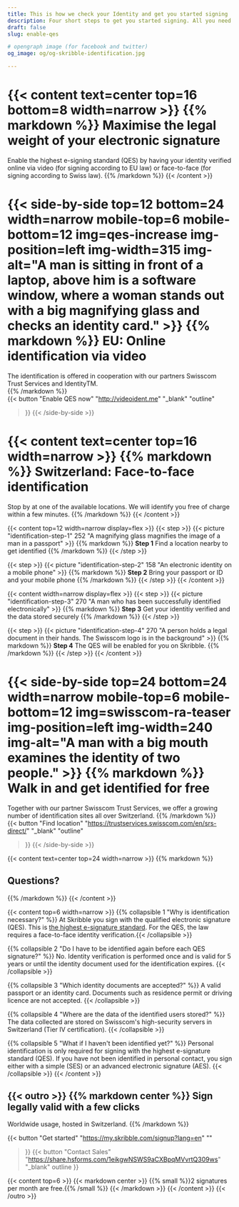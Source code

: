 ```yaml
---
title: This is how we check your Identity and get you started signing
description: Four short steps to get you started signing. All you need is a mobile phone and a valid travel document.
draft: false
slug: enable-qes

# opengraph image (for facebook and twitter)
og_image: og/og-skribble-identification.jpg

---
```

{{< content text=center top=16 bottom=8 width=narrow >}}
{{% markdown %}}
Maximise the legal weight 
of your electronic signature
===============	
Enable the highest e-signing standard (QES) by having your identity verified online via video (for signing according to EU law) or face-to-face (for signing according to Swiss law).
{{% /markdown %}}
{{< /content >}}

[//]: # (--------------------------------------------------------------------------------------------------------------)

{{< side-by-side top=12 bottom=24 width=narrow mobile-top=6 mobile-bottom=12 img=qes-increase img-position=left img-width=315 img-alt="A man is sitting in front of a laptop, above him is a software window, where a woman stands out with a big magnifying glass and checks an identity card." >}}
{{% markdown %}}
EU: Online identification 
via video
===============
The identification is offered in cooperation with our partners Swisscom Trust Services and IdentityTM.  
{{% /markdown %}}
<br>
{{< button
  "Enable QES now"
  "http://videoident.me"
  "_blank"
  "outline"
>}}
{{< /side-by-side >}}

[//]: # (--------------------------------------------------------------------------------------------------------------)

{{< content text=center top=16 width=narrow >}}
{{% markdown %}}
Switzerland: Face-to-face
identification
===============
Stop by at one of the available locations.
We will identify you free of charge within a few minutes.
{{% /markdown %}}
{{< /content >}}

{{< content top=12 width=narrow display=flex >}}
{{< step >}}
{{< picture "identification-step-1" 252 "A magnifying glass magnifies the image of a man in a passport" >}}
{{% markdown %}}
**Step 1**
Find a location nearby to get identified
{{% /markdown %}}
{{< /step >}}

{{< step >}}
{{< picture "identification-step-2" 158 "An electronic identity on a mobile phone" >}}
{{% markdown %}}
**Step 2**
Bring your passport or ID and your mobile phone
{{% /markdown %}}
{{< /step >}}
{{< /content >}}

{{< content width=narrow display=flex >}}
{{< step >}}
{{< picture "identification-step-3" 270 "A man who has been successfully identified electronically" >}}
{{% markdown %}}
**Step 3**
Get your identitiy verified and the data stored securely
{{% /markdown %}}
{{< /step >}}

{{< step >}}
{{< picture "identification-step-4" 270 "A person holds a legal document in their hands. The Swisscom logo is in the background" >}}
{{% markdown %}}
**Step 4**
The QES will be enabled for you on Skribble.
{{% /markdown %}}
{{< /step >}}
{{< /content >}}

[//]: # (--------------------------------------------------------------------------------------------------------------)

{{< side-by-side top=24 bottom=24 width=narrow mobile-top=6 mobile-bottom=12 img=swisscom-ra-teaser img-position=left img-width=240 img-alt="A man with a big mouth examines the identity of two people." >}}
{{% markdown %}}
Walk in and 
get identified
for free
===============
Together with our partner Swisscom Trust Services, we offer a growing number of identification sites all over Switzerland.
{{% /markdown %}}
<br>
{{< button
  "Find location"
  "https://trustservices.swisscom.com/en/srs-direct/"
  "_blank"
  "outline"
>}}
{{< /side-by-side >}}

[//]: # (--------------------------------------------------------------------------------------------------------------)

{{< content text=center top=24 width=narrow >}}
{{% markdown %}}
## Questions?
{{% /markdown %}}
{{< /content >}}

{{< content top=6 width=narrow >}}
{{% collapsible 1 "Why is identification necessary?" %}}
At Skribble you sign with the qualified electronic signature (QES). This is [the highest e-signature standard](/signaturestandards). For the QES, the law requires a face-to-face identity verification.{{< /collapsible >}}

{{% collapsible 2 "Do I have to be identified again before each QES signature?" %}}
No. Identity verification is performed once and is valid for 5 years or until the identity document used for the identification expires.
{{< /collapsible >}}

{{% collapsible 3 "Which identity documents are accepted?" %}}
A valid passport or an identity card. Documents such as residence permit or driving licence are not accepted.
{{< /collapsible >}}

{{% collapsible 4 "Where are the data of the identified users stored?" %}}
The data collected are stored on Swisscom's high-security servers
in Switzerland (Tier IV certification).
{{< /collapsible >}}

{{% collapsible 5 "What if I haven't been identified yet?" %}}
Personal identification is only required for signing with the highest e-signature standard (QES). If you have not been identified in personal contact, you sign either with a simple (SES) or an advanced electronic signature (AES).
{{< /collapsible >}}
{{< /content >}}

[//]: # (--------------------------------------------------------------------------------------------------------------)

{{< outro >}}
{{% markdown center %}}
Sign legally valid with 
a few clicks
---
Worldwide usage, hosted in Switzerland.
{{% /markdown %}}

{{< button
  "Get started"
  "https://my.skribble.com/signup?lang=en"
  ""
>}}
{{< button
  "Contact Sales"
  "https://share.hsforms.com/1eikgwNSWS9aCXBpqMVvrtQ309ws"
  "_blank"
  outline
>}}

{{< content top=6 >}}
{{< markdown center >}}
{{% small %}}2 signatures per month are free.{{% /small %}} 
{{< /markdown >}}
{{< /content >}}
{{< /outro >}}
